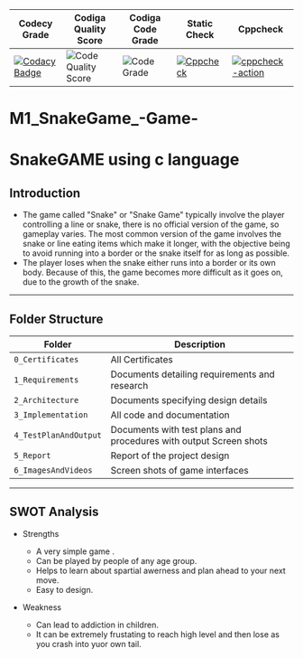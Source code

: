 |Codecy Grade |Codiga Quality Score |Codiga Code Grade |Static Check|Cppcheck |
|---|---|---|---|---|
|[![Codacy Badge](https://app.codacy.com/project/badge/Grade/028d8c61346d45d1b517ce224cedc843)](https://www.codacy.com/gh/VISHNU-J1/M1_SnakeGame_-Game-/dashboard?utm_source=github.com&amp;utm_medium=referral&amp;utm_content=VISHNU-J1/M1_SnakeGame_-Game-&amp;utm_campaign=Badge_Grade) |![Code Quality Score](https://api.codiga.io/project/31428/score/svg) |![Code Grade](https://api.codiga.io/project/31428/status/svg) |[![Cppcheck](https://github.com/VISHNU-J1/M1_SnakeGame_-Game-/actions/workflows/c-cpp.yml/badge.svg)](https://github.com/VISHNU-J1/M1_SnakeGame_-Game-/actions/workflows/c-cpp.yml) |[![cppcheck-action](https://github.com/VISHNU-J1/M1_SnakeGame_-Game-/actions/workflows/cppcheck.yml/badge.svg)](https://github.com/VISHNU-J1/M1_SnakeGame_-Game-/actions/workflows/cppcheck.yml) |



# M1_SnakeGame_-Game-
# SnakeGAME using c language


## Introduction
* The game called "Snake" or "Snake Game" typically involve the player controlling a line or snake, there is no official version of the game, so gameplay varies. The most common version of the game involves the snake or line eating items which make it longer, with the objective being to avoid running into a border or the snake itself for as long as possible.
* The player loses when the snake either runs into a border or its own body. Because of this, the game becomes more difficult as it goes on, due to the growth of the snake.
---
## Folder Structure
|Folder |Description|
|---|---|
|`0_Certificates`|All Certificates |
|`1_Requirements` |Documents detailing requirements and research |
|`2_Architecture` |	Documents specifying design details |
|`3_Implementation` |All code and documentation |
|`4_TestPlanAndOutput` |Documents with test plans and procedures with output Screen shots |
|`5_Report` |Report of the project design |
|`6_ImagesAndVideos` |Screen shots of game interfaces |

---
## SWOT Analysis
* Strengths
  * A very simple game .
  * Can be played by people of any age group. 
  * Helps to learn about spartial awerness and plan ahead to your next move. 
  * Easy to design.

* Weakness 
  * Can lead to addiction in children. 
  * It can be extremely frustating to reach high level and then lose as you crash into yuor own tail.
